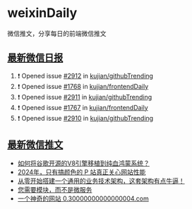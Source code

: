 # weixinDaily
微信推文，分享每日的前端微信推文

## [最新微信日报](https://github.com/kujian/weixinDaily/issues)

<!--START_SECTION:activity-->
1. ❗ Opened issue [#2912](https://github.com/kujian/githubTrending/issues/2912) in [kujian/githubTrending](https://github.com/kujian/githubTrending)
2. ❗ Opened issue [#1768](https://github.com/kujian/frontendDaily/issues/1768) in [kujian/frontendDaily](https://github.com/kujian/frontendDaily)
3. ❗ Opened issue [#2911](https://github.com/kujian/githubTrending/issues/2911) in [kujian/githubTrending](https://github.com/kujian/githubTrending)
4. ❗ Opened issue [#1767](https://github.com/kujian/frontendDaily/issues/1767) in [kujian/frontendDaily](https://github.com/kujian/frontendDaily)
5. ❗ Opened issue [#2910](https://github.com/kujian/githubTrending/issues/2910) in [kujian/githubTrending](https://github.com/kujian/githubTrending)
<!--END_SECTION:activity-->


## [最新微信推文](https://weixin.qdkfweb.cn/)

<!-- BLOG-POST-LIST:START -->
- [如何将谷歌开源的V8引擎移植到纯血鸿蒙系统？](https://weixin.qdkfweb.cn/56262.html)
- [2024年，只有搞颜色的 P 站真正关心网站性能](https://weixin.qdkfweb.cn/56250.html)
- [从零开始搭建一个通用的业务技术架构，这套架构有点牛逼！](https://weixin.qdkfweb.cn/56251.html)
- [您需要模块，而不是微服务](https://weixin.qdkfweb.cn/56252.html)
- [一个神奇的网站 0.30000000000000004.com](https://weixin.qdkfweb.cn/56259.html)
<!-- BLOG-POST-LIST:END -->